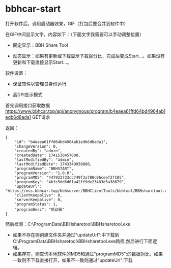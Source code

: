 # bbhcar-start
打开软件后，调用启动器效果，GIF（打包后要合并到软件中）

在GIF中间显示文字，内容如下：（下面文字我需要可以手动调整位置）

- 固定显示：BBH Share Tool

- 动态显示：如果有更新或下载显示下载百分比，完成后变成Start...。如果没有更新和下载直接显示Start...。

  
软件设置：

- 保证软件以管理员身份运行

- 高DPI显示模式

首先调用接口获取数据 https://www.bbhcar.top/api/anonymous/program/b4eaea61ffd64bd4964ab1edb6d8ada1  GET请求

返回：

```
{
    "id": "b4eaea61ffd64bd4964ab1edb6d8ada1",
    "changeVersion": 0,
    "createdBy": "admin",
    "createdDate": 1741530457000,
    "lastModifiedBy": "admin",
    "lastModifiedDate": 1743349938000,
    "programName": "BBHSTART",
    "programVersion": "1.0.0",
    "programMD5": "447923733cc749f3a788c06ceef2f105",
    "programKey": "4bfc5dd6d61a42ff9de23483d5a38679",
    "updateUrl": "https://oss.bbhcar.top/bbhserver/BBHClientTools/bbhtool/BBHsharetool.exe",
    "clientKeepalive": 0,
    "serverKeepalive": 0,
    "programStatus": 1,
    "programDesc": "启动器"
}
```

然后检测：C:\ProgramData\BBHsharetool\BBHsharetool.exe

- 如果不存在则创建文件夹并通过"updateUrl":中下载到C:\ProgramData\BBHsharetool\BBHsharetool.exe路径,然后进行下面逻辑。
- 如果存在，则查询本地软件的MD5和通过"programMD5":的数据对比，如果一致则不下载直接打开，如果不一致则通过"updateUrl":下载

